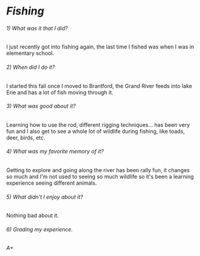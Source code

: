 # _Fishing_

 ###### *1) What was it that I did?* 

I just recently got into fishing again, the last time I fished was when I was in elementary school.

###### *2) When did I do it?* 

I started this fall once I moved to Brantford, the Grand River feeds into lake Erie and has a lot of fish moving through it.

###### *3) What was good about it?* 

Learning how to use the rod, different rigging techniques... has been very fun and I also get to see a whole lot of wildlife during fishing, like toads, deer, birds, etc.

###### *4) What was my favorite memory of it?* 


Getting to explore and going along the river has been rally fun, it changes so much and I'm not used to seeing so much wildlife so it's been a learning experience seeing different animals.


###### *5) What didn't I enjoy about it?* 


Nothing bad about it.


###### *6) Grading my experience.*

_A+_

&nbsp;

